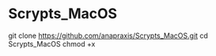 # Scrypts_MacOS

git clone https://github.com/anapraxis/Scrypts_MacOS.git
cd Scrypts_MacOS
chmod +x 
